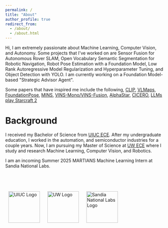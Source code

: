 ```yaml
---
permalink: /
title: "About"
author_profile: true
redirect_from: 
  - /about/
  - /about.html
---
```


Hi, I am extremely passionate about Machine Learning, Computer Vision, and Autonomy. Some projects that I've worked on are Sensor Fusion for Autonomous Rover SLAM, Open Vocabulary Semantic Segmentation for Robotic Navigation, Robot Pose Estimation with a Foundation Model, Low Rank Autoregressive Model Regularization and Hyperparameter Tuning, and Object Detection with YOLO. I am currently working on a Foundation Model-based "Strategic Advisor Agent". 

Some papers that have inspired me include the following, [CLIP](https://arxiv.org/abs/2103.00020), 
[VLMaps](https://arxiv.org/pdf/2210.05714), [FoundationPose](https://nvlabs.github.io/FoundationPose/), [MINS](https://arxiv.org/abs/2309.15390), [VINS-Mono/VINS-Fusion](https://ieeexplore.ieee.org/document/8421746), [AlphaStar](https://arxiv.org/pdf/2308.03526), 
[CICERO](https://www.science.org/doi/10.1126/science.ade9097), [LLMs play Starcraft 2](https://arxiv.org/abs/2312.11865)


Background
======
I received my Bachelor of Science from [UIUC ECE](https://ece.illinois.edu/). After my undergraduate education, I worked 
in the automation, and semiconductor industries for a couple years. Now, I am pursuing my Master of Science at [UW ECE](https://www.ece.uw.edu/) where I study and research Machine Learning, Computer Vision, and Robotics.

I am an incoming Summer 2025 MARTIANS Machine Learning Intern at Sandia National Labs.

<br><br>

<p align="left">
  <img src="/assets/images/uiuc.png" alt="UIUC Logo" width="100" style="margin: 10px;">
  <img src="/assets/images/uw.png" alt="UW Logo" width="100" style="margin: 10px;">
  <img src="/assets/images/sandia.png" alt="Sandia National Labs Logo" width="100" style="margin: 10px;">
</p>

<br><br>